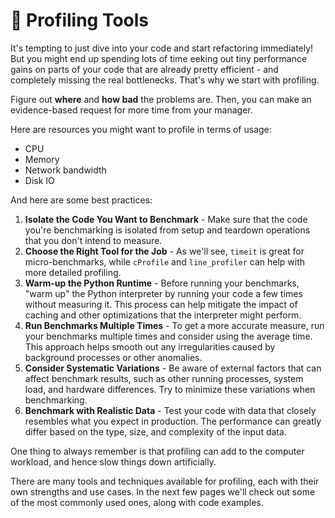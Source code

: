# 🔎 Profiling Tools

It's tempting to just dive into your code and start refactoring immediately! But you might end up spending lots of time eeking out tiny performance gains on parts of your code that are already pretty efficient - and completely missing the real bottlenecks. That's why we start with profiling. 

Figure out **where** and **how bad** the problems are. Then, you can make an evidence-based request for more time from your manager. 

Here are resources you might want to profile in terms of usage:

- CPU
- Memory
- Network bandwidth
- Disk IO

And here are some best practices:

1. **Isolate the Code You Want to Benchmark** - Make sure that the code you're benchmarking is isolated from setup and teardown operations that you don't intend to measure. 
2. **Choose the Right Tool for the Job** - As we'll see, `timeit` is great for micro-benchmarks, while `cProfile` and `line_profiler` can help with more detailed profiling.
3. **Warm-up the Python Runtime** - Before running your benchmarks, "warm up" the Python interpreter by running your code a few times without measuring it. This process can help mitigate the impact of caching and other optimizations that the interpreter might perform.
4. **Run Benchmarks Multiple Times** - To get a more accurate measure, run your benchmarks multiple times and consider using the average time. This approach helps smooth out any irregularities caused by background processes or other anomalies.
5. **Consider Systematic Variations** - Be aware of external factors that can affect benchmark results, such as other running processes, system load, and hardware differences. Try to minimize these variations when benchmarking.
6. **Benchmark with Realistic Data** - Test your code with data that closely resembles what you expect in production. The performance can greatly differ based on the type, size, and complexity of the input data.

One thing to always remember is that profiling can add to the computer workload, and hence slow things down artificially. 

There are many tools and techniques available for profiling, each with their own strengths and use cases. In the next few pages we'll check out some of the most commonly used ones, along with code examples.